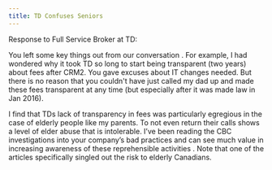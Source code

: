 ```yaml
---
title: TD Confuses Seniors
---
```

Response to Full Service Broker at TD:

You left some key things out from our conversation .  For example, I had wondered why it took TD so long to start being transparent (two years) about fees after CRM2.  You gave excuses about IT changes needed.  But there is no reason that  you couldn't have just called my dad up and made these fees transparent at any time (but especially after it was made law in Jan 2016).  
 
I find that TDs lack of transparency in fees was particularly egregious in the case of elderly people like my parents.  To not even return their calls shows a level of elder abuse that is intolerable. I’ve been reading the CBC investigations into your company’s bad practices and can see much value in increasing awareness of these reprehensible activities .   Note that one of the articles specifically singled out the risk to elderly Canadians. 

